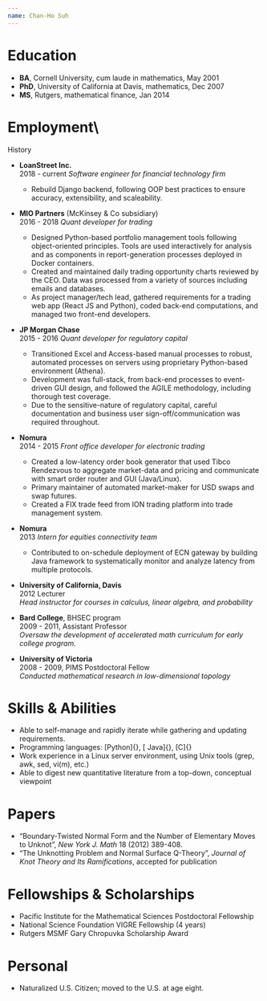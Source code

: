 ```yaml
---
name: Chan-Ho Suh
---
```


# Education

- **BA**, Cornell University, cum laude in mathematics, May 2001
- **PhD**, University of California at Davis, mathematics, Dec 2007
- **MS**, Rutgers, mathematical finance, Jan 2014

# Employment\
History
- **LoanStreet Inc.**\
2018 - current  *Software engineer for financial technology firm*
    - Rebuild Django backend, following OOP best practices to ensure accuracy, extensibility, and scaleability.
- **MIO Partners** (McKinsey & Co subsidiary)\
  2016 - 2018  *Quant developer for trading*
    - Designed Python-based portfolio management tools following
object-oriented principles. Tools are used interactively for analysis
and as components in report-generation processes deployed in Docker
containers.
    - Created and maintained daily trading opportunity charts
reviewed by the CEO. Data was processed from a variety of sources
including emails and databases.
    - As project manager/tech lead, gathered requirements for a
trading web app (React JS and Python), coded back-end computations, and
managed two front-end developers.

- **JP Morgan Chase**\
  2015 - 2016  *Quant developer for regulatory capital*
    - Transitioned Excel and Access-based manual processes to
robust, automated processes on servers using proprietary Python-based
environment (Athena).
    - Development was full-stack, from back-end processes to
event-driven GUI design, and followed the AGILE methodology, including
thorough test coverage.
    - Due to the sensitive-nature of regulatory capital, careful
documentation and business user sign-off/communication was required
throughout.

- **Nomura**\
  2014 - 2015  *Front office developer for electronic trading*
    - Created a low-latency order book generator that used Tibco
Rendezvous to aggregate market-data and pricing and communicate with
smart order router and GUI (Java/Linux).
    - Primary maintainer of automated market-maker for USD swaps and
swap futures.
    - Created a FIX trade feed from ION trading platform into trade
management system.

- **Nomura**\
  2013  *Intern for equities connectivity team*
    - Contributed to on-schedule deployment of ECN gateway by
building Java framework to systematically monitor and analyze latency
from multiple protocols.

- **University of California, Davis**\
  2012 Lecturer\
  *Head instructor for courses in calculus, linear algebra, and
probability*

- **Bard College**, BHSEC program\
  2009 - 2011, Assistant Professor\
  *Oversaw the development of accelerated math curriculum for early
college program.*

- **University of Victoria**\
  2008 - 2009, PIMS Postdoctoral Fellow\
  *Conducted mathematical research in low-dimensional topology*


# Skills & Abilities

- Able to self-manage and rapidly iterate while gathering and updating
requirements.
- Programming languages: [Python]{}, [ Java]{}, [C]{}
- Work experience in a Linux server environment, using Unix tools (grep,
awk, sed, vi(m), etc.)
- Able to digest new quantitative literature from a top-down, conceptual
viewpoint

# Papers

- “Boundary-Twisted Normal Form and the Number of Elementary Moves to
Unknot”, *New York J. Math* 18 (2012) 389-408.
- “The Unknotting Problem and Normal Surface Q-Theory”, *Journal of Knot
Theory and Its Ramifications*, accepted for publication

# Fellowships & Scholarships

- Pacific Institute for the Mathematical Sciences Postdoctoral Fellowship
- National Science Foundation VIGRE Fellowship (4 years)
- Rutgers MSMF Gary Chropuvka Scholarship Award

# Personal

- Naturalized U.S. Citizen; moved to the U.S. at age eight.
